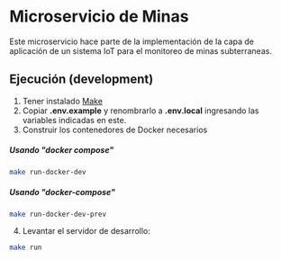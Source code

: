 # Microservicio de Minas

Este microservicio hace parte de la implementación de la capa de aplicación de un sistema IoT para el monitoreo de minas subterraneas.

## Ejecución (development)

1. Tener instalado [Make](https://www.gnu.org/software/make/)
2. Copiar **.env.example** y renombrarlo a **.env.local** ingresando las variables indicadas en este.
3. Construir los contenedores de Docker necesarios

##### Usando "docker compose"

```bash
make run-docker-dev
```

##### Usando "docker-compose"

```bash
make run-docker-dev-prev
```

4. Levantar el servidor de desarrollo:

```bash
make run
```
